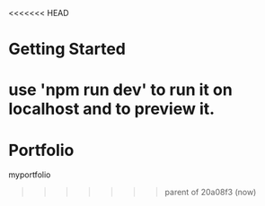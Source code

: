 <<<<<<< HEAD


# Getting Started
 use 'npm run dev' to run it on localhost and to preview it.
=======
# Portfolio
myportfolio
>>>>>>> parent of 20a08f3 (now)

